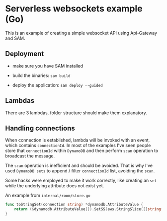 # Serverless websockets example (Go)

This is an example of creating a simple websocket API using Api-Gateway and SAM.

## Deployment

- make sure you have SAM installed

- build the binaries: `sam build`

- deploy the application: `sam deploy --guided`

## Lambdas

There are 3 lambdas, folder structure should make them explanatory.

## Handling connections

When connection is established, lambda will be invoked with an event, which contains `connectionId`. 
In most of the examples I've seen people store that `connectionId` within `DynamoDB` and then perform `scan` operation to broadcast the message.

The `scan` operation is inefficient and should be avoided. That is why I've used `DynamoDB sets` to append / filter `connectionId` list, avoiding the `scan`.

Some hacks were employed to make it work correctly, like creating an `set` while the underlying attribute does not exist yet.

An example from `internal/room/store.go`
```go
func toStringSet(connection string) *dynamodb.AttributeValue {
	return (&dynamodb.AttributeValue{}).SetSS(aws.StringSlice([]string{connection}))
}
```

